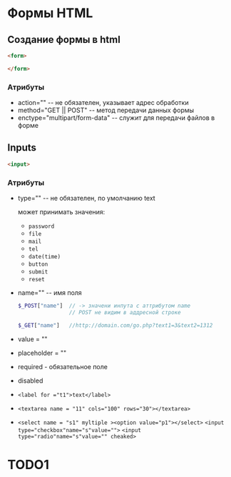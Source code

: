 # Формы HTML

## Создание формы  в html
```html
<form>

</form>
```
### Атрибуты

  * action="" -- не обязателен,
    указывает адрес обработки
  * method="GET || POST" --
    метод передачи данных формы
  * enctype="multipart/form-data" -- служит для передачи файлов в форме

## Inputs
```html
<input>
```
### Атрибуты

  * type="" -- не обязателен, по умолчанию text
  
    может принимать значения:
    * ```password``` 
    * ```file```
    * ```mail ```
    * ```tel```
    * ```date(time)```
    * ```button```
    * ```submit```
    * ```reset```
  * name="" -- имя поля

    ```php
    $_POST["name"]  // -> значени инпута с аттрибутом name
                    // POST не видим в аддресной строке
    
    $_GET["name"]   //http://domain.com/go.php?text1=3&text2=1312
    ```
  * value = ""
  * placeholder = ""
  * required - обязательное поле
  * disabled
  *  ```<label for ="t1">text</label>```
  *  ```<textarea name = "11" cols="100" rows="30"></textarea>```
  *  ```<select name = "s1" myltiple ><option value="p1"></select>```
     ```<input type="checkbox"name="s"value="">```
     ```<input type="radio"name="s"value="" cheaked>```
# TODO1